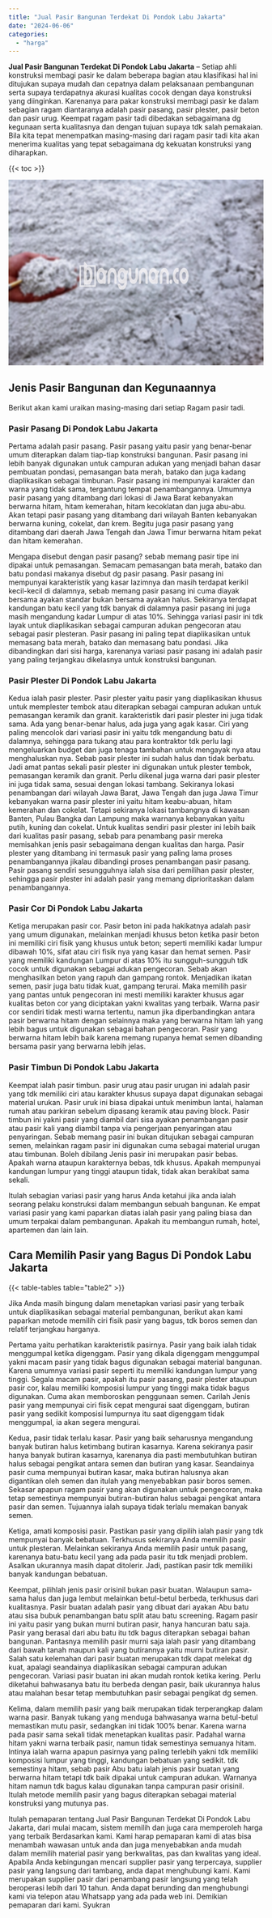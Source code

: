 ```yaml
---
title: "Jual Pasir Bangunan Terdekat Di Pondok Labu Jakarta"
date: "2024-06-06"
categories: 
  - "harga"
---
```


**Jual Pasir Bangunan Terdekat Di Pondok Labu Jakarta** – Setiap ahli konstruksi membagi pasir ke dalam beberapa bagian atau klasifikasi hal ini ditujukan supaya mudah dan cepatnya dalam pelaksanaan pembangunan serta supaya terdapatnya akurasi kualitas cocok dengan daya konstruksi yang diinginkan. Karenanya para pakar konstruksi membagi pasir ke dalam sebagian ragam diantaranya adalah pasir pasang, pasir plester, pasir beton dan pasir urug. Keempat ragam pasir tadi dibedakan sebagaimana dg kegunaan serta kualitasnya dan dengan tujuan supaya tdk salah pemakaian. Bila kita tepat menempatkan masing-masing dari ragam pasir tadi kita akan menerima kualitas yang tepat sebagaimana dg kekuatan konstruksi yang diharapkan.

{{< toc >}}

![Jual Pasir Bangunan Terdekat Di Pondok Labu Jakarta](/images/jual-pasir-bangunan-64.png)

## Jenis Pasir Bangunan dan Kegunaannya

Berikut akan kami uraikan masing-masing dari setiap Ragam pasir tadi.

### Pasir Pasang Di Pondok Labu Jakarta

Pertama adalah pasir pasang. Pasir pasang yaitu pasir yang benar-benar umum diterapkan dalam tiap-tiap konstruksi bangunan. Pasir pasang ini lebih banyak digunakan untuk campuran adukan yang menjadi bahan dasar pembuatan pondasi, pemasangan bata merah, batako dan juga kadang diaplikasikan sebagai timbunan. Pasir pasang ini mempunyai karakter dan warna yang tidak sama, tergantung tempat penambangannya. Umumnya pasir pasang yang ditambang dari lokasi di Jawa Barat kebanyakan berwarna hitam, hitam kemerahan, hitam kecoklatan dan juga abu-abu. Akan tetapi pasir pasang yang ditambang dari wilayah Banten kebanyakan berwarna kuning, cokelat, dan krem. Begitu juga pasir pasang yang ditambang dari daerah Jawa Tengah dan Jawa Timur berwarna hitam pekat dan hitam kemerahan.

Mengapa disebut dengan pasir pasang? sebab memang pasir tipe ini dipakai untuk pemasangan. Semacam pemasangan bata merah, batako dan batu pondasi makanya disebut dg pasir pasang. Pasir pasang ini mempunyai karakteristik yang kasar lazimnya dan masih terdapat kerikil kecil-kecil di dalamnya, sebab memang pasir pasang ini cuma diayak bersama ayakan standar bukan bersama ayakan halus. Sekiranya terdapat kandungan batu kecil yang tdk banyak di dalamnya pasir pasang ini juga masih mengandung kadar Lumpur di atas 10%. Sehingga variasi pasir ini tdk layak untuk diaplikasikan sebagai campuran adukan pengecoran atau sebagai pasir plesteran. Pasir pasang ini paling tepat diaplikasikan untuk memasang bata merah, batako dan memasang batu pondasi. Jika dibandingkan dari sisi harga, karenanya variasi pasir pasang ini adalah pasir yang paling terjangkau dikelasnya untuk konstruksi bangunan.

### Pasir Plester Di Pondok Labu Jakarta

Kedua ialah pasir plester. Pasir plester yaitu pasir yang diaplikasikan khusus untuk memplester tembok atau diterapkan sebagai campuran adukan untuk pemasangan keramik dan granit. karakteristik dari pasir plester ini juga tidak sama. Ada yang benar-benar halus, ada juga yang agak kasar. Ciri yang paling mencolok dari variasi pasir ini yaitu tdk mengandung batu di dalamnya, sehingga para tukang atau para kontraktor tdk perlu lagi mengeluarkan budget dan juga tenaga tambahan untuk mengayak nya atau menghaluskan nya. Sebab pasir plester ini sudah halus dan tidak berbatu. Jadi amat pantas sekali pasir plester ini digunakan untuk plester tembok, pemasangan keramik dan granit. Perlu dikenal juga warna dari pasir plester ini juga tidak sama, sesuai dengan lokasi tambang. Sekiranya lokasi penambangan dari wilayah Jawa Barat, Jawa Tengah dan juga Jawa Timur kebanyakan warna pasir plester ini yaitu hitam keabu-abuan, hitam kemerahan dan cokelat. Tetapi sekiranya lokasi tambangnya di kawasan Banten, Pulau Bangka dan Lampung maka warnanya kebanyakan yaitu putih, kuning dan cokelat. Untuk kualitas sendiri pasir plester ini lebih baik dari kualitas pasir pasang, sebab para penambang pasir mereka memisahkan jenis pasir sebagaimana dengan kualitas dan harga. Pasir plester yang ditambang ini termasuk pasir yang paling lama proses penambangannya jikalau dibandingi proses penambangan pasir pasang. Pasir pasang sendiri sesungguhnya ialah sisa dari pemilihan pasir plester, sehingga pasir plester ini adalah pasir yang memang diprioritaskan dalam penambangannya.

### Pasir Cor Di Pondok Labu Jakarta

Ketiga merupakan pasir cor. Pasir beton ini pada hakikatnya adalah pasir yang umum digunakan, melainkan menjadi khusus beton ketika pasir beton ini memiliki ciri fisik yang khusus untuk beton; seperti memiliki kadar lumpur dibawah 10%, sifat atau ciri fisik nya yang kasar dan hemat semen. Pasir yang memiliki kandungan Lumpur di atas 10% itu sungguh-sungguh tdk cocok untuk digunakan sebagai adukan pengecoran. Sebab akan menghasilkan beton yang rapuh dan gampang rontok. Menjadikan ikatan semen, pasir juga batu tidak kuat, gampang terurai. Maka memilih pasir yang pantas untuk pengecoran ini mesti memiliki karakter khusus agar kualitas beton cor yang diciptakan yakni kwalitas yang terbaik. Warna pasir cor sendiri tidak mesti warna tertentu, namun jika diperbandingkan antara pasir berwarna hitam dengan selainnya maka yang berwarna hitam lah yang lebih bagus untuk digunakan sebagai bahan pengecoran. Pasir yang berwarna hitam lebih baik karena memang rupanya hemat semen dibanding bersama pasir yang berwarna lebih jelas.

### Pasir Timbun Di Pondok Labu Jakarta

Keempat ialah pasir timbun. pasir urug atau pasir urugan ini adalah pasir yang tdk memiliki ciri atau karakter khusus supaya dapat digunakan sebagai material urukan. Pasir uruk ini biasa dipakai untuk menimbun lantai, halaman rumah atau parkiran sebelum dipasang keramik atau paving block. Pasir timbun ini yakni pasir yang diambil dari sisa ayakan penambangan pasir atau pasir kali yang diambil tanpa via pengerjaan penyaringan atau penyaringan. Sebab memang pasir ini bukan ditujukan sebagai campuran semen, melainkan ragam pasir ini digunakan cuma sebagai material urugan atau timbunan. Boleh dibilang Jenis pasir ini merupakan pasir bebas. Apakah warna ataupun karakternya bebas, tdk khusus. Apakah mempunyai kandungan lumpur yang tinggi ataupun tidak, tidak akan berakibat sama sekali.

Itulah sebagian variasi pasir yang harus Anda ketahui jika anda ialah seorang pelaku konstruksi dalam membangun sebuah bangunan. Ke empat variasi pasir yang kami paparkan diatas ialah pasir yang paling biasa dan umum terpakai dalam pembangunan. Apakah itu membangun rumah, hotel, apartemen dan lain lain.

## Cara Memilih Pasir yang Bagus Di Pondok Labu Jakarta

{{< table-tables table="table2" >}}

Jika Anda masih bingung dalam menetapkan variasi pasir yang terbaik untuk diaplikasikan sebagai material pembangunan, berikut akan kami paparkan metode memilih ciri fisik pasir yang bagus, tdk boros semen dan relatif terjangkau harganya.

Pertama yaitu perhatikan karakteristik pasirnya. Pasir yang baik ialah tidak menggumpal ketika digenggam. Pasir yang dikala digenggam menggumpal yakni macam pasir yang tidak bagus digunakan sebagai material bangunan. Karena umumnya variasi pasir seperti itu memiliki kandungan lumpur yang tinggi. Segala macam pasir, apakah itu pasir pasang, pasir plester ataupun pasir cor, kalau memiliki komposisi lumpur yang tinggi maka tidak bagus digunakan. Cuma akan memboroskan penggunaan semen. Carilah Jenis pasir yang mempunyai ciri fisik cepat mengurai saat digenggam, butiran pasir yang sedikit komposisi lumpurnya itu saat digenggam tidak menggumpal, ia akan segera mengurai.

Kedua, pasir tidak terlalu kasar. Pasir yang baik seharusnya mengandung banyak butiran halus ketimbang butiran kasarnya. Karena sekiranya pasir hanya banyak butiran kasarnya, karenanya dia pasti membutuhkan butiran halus sebagai pengikat antara semen dan butiran yang kasar. Seandainya pasir cuma mempunyai butiran kasar, maka butiran halusnya akan digantikan oleh semen dan itulah yang menyebabkan pasir boros semen. Sekasar apapun ragam pasir yang akan digunakan untuk pengecoran, maka tetap semestinya mempunyai butiran-butiran halus sebagai pengikat antara pasir dan semen. Tujuannya ialah supaya tidak terlalu memakan banyak semen.

Ketiga, amati komposisi pasir. Pastikan pasir yang dipilih ialah pasir yang tdk mempunyai banyak bebatuan. Terkhusus sekiranya Anda memilih pasir untuk plesteran. Melainkan sekiranya Anda memilih pasir untuk pasang, karenanya batu-batu kecil yang ada pada pasir itu tdk menjadi problem. Asalkan ukurannya masih dapat ditolerir. Jadi, pastikan pasir tdk memiliki banyak kandungan bebatuan.

Keempat, pilihlah jenis pasir orisinil bukan pasir buatan. Walaupun sama-sama halus dan juga lembut melainkan betul-betul berbeda, terkhusus dari kualitasnya. Pasir buatan adalah pasir yang dibuat dari ayakan Abu batu atau sisa bubuk penambangan batu split atau batu screening. Ragam pasir ini yaitu pasir yang bukan murni butiran pasir, hanya hancuran batu saja. Pasir yang berasal dari abu batu itu tdk bagus diterapkan sebagai bahan bangunan. Pantasnya memilih pasir murni saja ialah pasir yang ditambang dari bawah tanah maupun kali yang butirannya yaitu murni butiran pasir. Salah satu kelemahan dari pasir buatan merupakan tdk dapat melekat dg kuat, apalagi seandainya diaplikasikan sebagai campuran adukan pengecoran. Variasi pasir buatan ini akan mudah rontok ketika kering. Perlu diketahui bahwasanya batu itu berbeda dengan pasir, baik ukurannya halus atau malahan besar tetap membutuhkan pasir sebagai pengikat dg semen.

Kelima, dalam memilih pasir yang baik merupakan tidak terperangkap dalam warna pasir. Banyak tukang yang menduga bahwasanya warna betul-betul memastikan mutu pasir, sedangkan ini tidak 100% benar. Karena warna pada pasir sama sekali tidak menetapkan kualitas pasir. Padahal warna hitam yakni warna terbaik pasir, namun tidak semestinya semuanya hitam. Intinya ialah warna apapun pasirnya yang paling terlebih yakni tdk memiliki komposisi lumpur yang tinggi, kandungan bebatuan yang sedikit. tdk semestinya hitam, sebab pasir Abu batu ialah jenis pasir buatan yang berwarna hitam tetapi tdk baik dipakai untuk campuran adukan. Warnanya hitam namun tdk bagus kalau digunakan tanpa campuran pasir orisinil. Itulah metode memilih pasir yang bagus diterapkan sebagai material konstruksi yang mutunya pas.

Itulah pemaparan tentang Jual Pasir Bangunan Terdekat Di Pondok Labu Jakarta, dari mulai macam, sistem memilih dan juga cara memperoleh harga yang terbaik Berdasarkan kami. Kami harap pemaparan kami di atas bisa menambah wawasan untuk anda dan juga menyebabkan anda mudah dalam memilih material pasir yang berkwalitas, pas dan kwalitas yang ideal. Apabila Anda kebingungan mencari supplier pasir yang terpercaya, supplier pasir yang langsung dari tambang, anda dapat menghubungi kami. Kami merupakan supplier pasir dari penambang pasir langsung yang telah beroperasi lebih dari 10 tahun. Anda dapat berunding dan menghubungi kami via telepon atau Whatsapp yang ada pada web ini. Demikian pemaparan dari kami. Syukran
